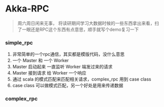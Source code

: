 # Akka-RPC
> 周六周日闲来无事， 将读研期间学习大数据时候的一些东西拿出来看，扫了一眼还是RPC这个东西有点意思，顺手就写个demo复习一下
>

### simple_rpc
1. 非常简单的一个rpc通信，其实都是模版代码，没什么意思
2. 一个 Master 和 一个 Worker
3. Master 启动起来 一直监听 Worker 端发过来的请求
4. Master 接到请求 给 Worker 一个响应
5. 通过 scala 的模式匹配来匹配相关请求，complex_rpc 用到 case class 
6. case class 可以做模式匹配，另一个好处是用来传递数据


### complex_rpc
